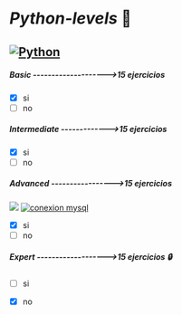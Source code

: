 # *Python-levels* 🐍

[![Python](https://img.shields.io/badge/Python-3.9+-yellow?style=for-the-badge&logo=python&logoColor=white&labelColor=101010)](https://python.org)
---
##### *Basic* -------------------->*15 ejercicios*
- [x] si  
- [ ] no   

##### *Intermediate* ------------->*15 ejercicios*
- [x] si 
- [ ] no

##### *Advanced* ----------------->*15 ejercicios* 
[![](https://img.shields.io/badge/MySQL-8.0.31-aqua)](https://dev.mysql.com/downloads/mysql/) [![conexion mysql](https://img.shields.io/badge/mysql--connector--python-8.0.31-blue)](https://pypi.org/project/mysql-connector-python/#history) 
- [x] si             
- [ ] no

##### *Expert* ------------------->*15 ejercicios* :lock:
- [ ] si 
- [x] no


